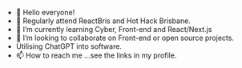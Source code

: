 - 👋 Hello everyone!
- 👀 Regularly attend ReactBris and Hot Hack Brisbane.
- 🌱 I’m currently learning Cyber, Front-end and React/Next.js
- 💞️ I’m looking to collaborate on Front-end or open source projects.
-    Utilising ChatGPT into software.
- 📫 How to reach me ...see the links in my profile.

<!---
SCOTTY0101/SCOTTY0101 is a ✨ special ✨ repository because its `README.md` (this file) appears on your GitHub profile.
You can click the Preview link to take a look at your changes.
--->
